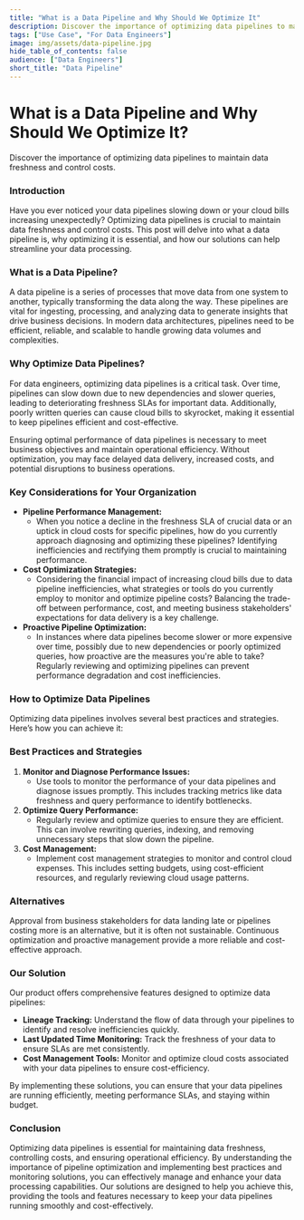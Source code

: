 ```yaml
---
title: "What is a Data Pipeline and Why Should We Optimize It"
description: Discover the importance of optimizing data pipelines to maintain data freshness and control costs.
tags: ["Use Case", "For Data Engineers"]
image: img/assets/data-pipeline.jpg
hide_table_of_contents: false
audience: ["Data Engineers"]
short_title: "Data Pipeline"
---
```


# What is a Data Pipeline and Why Should We Optimize It?

Discover the importance of optimizing data pipelines to maintain data freshness and control costs.

<!--truncate-->

### Introduction

Have you ever noticed your data pipelines slowing down or your cloud bills increasing unexpectedly? Optimizing data pipelines is crucial to maintain data freshness and control costs. This post will delve into what a data pipeline is, why optimizing it is essential, and how our solutions can help streamline your data processing.

### What is a Data Pipeline?

A data pipeline is a series of processes that move data from one system to another, typically transforming the data along the way. These pipelines are vital for ingesting, processing, and analyzing data to generate insights that drive business decisions. In modern data architectures, pipelines need to be efficient, reliable, and scalable to handle growing data volumes and complexities.

### Why Optimize Data Pipelines?

For data engineers, optimizing data pipelines is a critical task. Over time, pipelines can slow down due to new dependencies and slower queries, leading to deteriorating freshness SLAs for important data. Additionally, poorly written queries can cause cloud bills to skyrocket, making it essential to keep pipelines efficient and cost-effective.

Ensuring optimal performance of data pipelines is necessary to meet business objectives and maintain operational efficiency. Without optimization, you may face delayed data delivery, increased costs, and potential disruptions to business operations.

### Key Considerations for Your Organization

- **Pipeline Performance Management:**
  - When you notice a decline in the freshness SLA of crucial data or an uptick in cloud costs for specific pipelines, how do you currently approach diagnosing and optimizing these pipelines? Identifying inefficiencies and rectifying them promptly is crucial to maintaining performance.
- **Cost Optimization Strategies:**
  - Considering the financial impact of increasing cloud bills due to data pipeline inefficiencies, what strategies or tools do you currently employ to monitor and optimize pipeline costs? Balancing the trade-off between performance, cost, and meeting business stakeholders' expectations for data delivery is a key challenge.
- **Proactive Pipeline Optimization:**
  - In instances where data pipelines become slower or more expensive over time, possibly due to new dependencies or poorly optimized queries, how proactive are the measures you're able to take? Regularly reviewing and optimizing pipelines can prevent performance degradation and cost inefficiencies.

### How to Optimize Data Pipelines

Optimizing data pipelines involves several best practices and strategies. Here’s how you can achieve it:

### Best Practices and Strategies

1. **Monitor and Diagnose Performance Issues:**
   - Use tools to monitor the performance of your data pipelines and diagnose issues promptly. This includes tracking metrics like data freshness and query performance to identify bottlenecks.
2. **Optimize Query Performance:**
   - Regularly review and optimize queries to ensure they are efficient. This can involve rewriting queries, indexing, and removing unnecessary steps that slow down the pipeline.
3. **Cost Management:**
   - Implement cost management strategies to monitor and control cloud expenses. This includes setting budgets, using cost-efficient resources, and regularly reviewing cloud usage patterns.

### Alternatives

Approval from business stakeholders for data landing late or pipelines costing more is an alternative, but it is often not sustainable. Continuous optimization and proactive management provide a more reliable and cost-effective approach.

### Our Solution

Our product offers comprehensive features designed to optimize data pipelines:

- **Lineage Tracking:** Understand the flow of data through your pipelines to identify and resolve inefficiencies quickly.
- **Last Updated Time Monitoring:** Track the freshness of your data to ensure SLAs are met consistently.
- **Cost Management Tools:** Monitor and optimize cloud costs associated with your data pipelines to ensure cost-efficiency.

By implementing these solutions, you can ensure that your data pipelines are running efficiently, meeting performance SLAs, and staying within budget.

### Conclusion

Optimizing data pipelines is essential for maintaining data freshness, controlling costs, and ensuring operational efficiency. By understanding the importance of pipeline optimization and implementing best practices and monitoring solutions, you can effectively manage and enhance your data processing capabilities. Our solutions are designed to help you achieve this, providing the tools and features necessary to keep your data pipelines running smoothly and cost-effectively.

